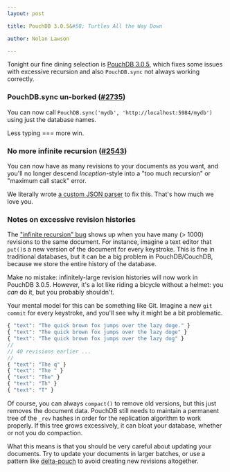 ```yaml
---
layout: post

title: PouchDB 3.0.5&#58; Turtles All the Way Down

author: Nolan Lawson

---
```


Tonight our fine dining selection is [PouchDB 3.0.5](https://github.com/pouchdb/pouchdb/releases/tag/3.0.5), which fixes some issues with excessive recursion and also `PouchDB.sync` not always working correctly.

### PouchDB.sync un-borked ([#2735](https://github.com/pouchdb/pouchdb/issues/2735))

You can now call `PouchDB.sync('mydb', 'http://localhost:5984/mydb')` using just the database names.

Less typing === more win.

### No more infinite recursion ([#2543](https://github.com/pouchdb/pouchdb/issues/2543))

You can now have as many revisions to your documents as you want, and you'll no longer descend _Inception_-style into a "too much recursion" or "maximum call stack" error.

We literally wrote [a custom JSON parser](https://github.com/nolanlawson/vuvuzela) to fix this. That's how much we love you.

### Notes on excessive revision histories

The ["infinite recursion" bug](https://github.com/pouchdb/pouchdb/issues/2543) shows up when you have many (> 1000) revisions to the same document. For instance, imagine a text editor that `put()`s a new version of the document for every keystroke. This is fine in traditional databases, but it can be a big problem in PouchDB/CouchDB, because we store the entire history of the database.

Make no mistake: infinitely-large revision histories will now work in PouchDB 3.0.5. However, it's a lot like riding a bicycle without a helmet: you _can_ do it, but you probably shouldn't.

Your mental model for this can be something like Git. Imagine a new `git commit` for every keystroke, and you'll see why it might be a bit problematic.

```js
{ "text": "The quick brown fox jumps over the lazy doge." }
{ "text": "The quick brown fox jumps over the lazy doge" }
{ "text": "The quick brown fox jumps over the lazy dog" }
//
// 40 revisions earlier ...
//
{ "text": "The q" }
{ "text": "The " }
{ "text": "The" }
{ "text": "Th" }
{ "text": "T" }
```

Of course, you can always `compact()` to remove old versions, but this just removes the document data. PouchDB still needs to maintain a permanent tree of the `_rev` hashes in order for the replication algorithm to work properly. If this tree grows excessively, it can bloat your database, whether or not you do compaction.

What this means is that you should be very careful about updating your documents. Try to update your documents in larger batches, or use a pattern like [delta-pouch](https://github.com/redgeoff/delta-pouch) to avoid creating new revisions altogether.
